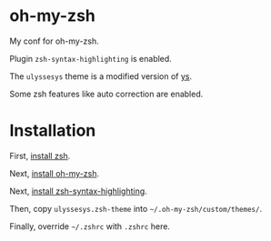 # oh-my-zsh

My conf for oh-my-zsh.

Plugin `zsh-syntax-highlighting` is enabled.

The `ulyssesys` theme is a modified version of
[ys](https://blog.ysmood.org/my-ys-terminal-theme).

Some zsh features like auto correction are enabled.

# Installation

First, [install zsh](https://github.com/ohmyzsh/ohmyzsh/wiki/Installing-ZSH).

Next, [install oh-my-zsh](https://ohmyz.sh/#install).

Next, [install zsh-syntax-highlighting](https://github.com/zsh-users/zsh-syntax-highlighting/blob/master/INSTALL.md#oh-my-zsh).

Then, copy `ulyssesys.zsh-theme` into `~/.oh-my-zsh/custom/themes/`.

Finally, override `~/.zshrc` with `.zshrc` here.
